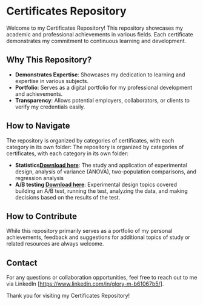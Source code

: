 # Certificates Repository

Welcome to my Certificates Repository! This repository showcases my academic and professional achievements in various fields. Each certificate demonstrates my commitment to continuous learning and development.

## Why This Repository?

- **Demonstrates Expertise**: Showcases my dedication to learning and expertise in various subjects.
- **Portfolio**: Serves as a digital portfolio for my professional development and achievements.
- **Transparency**: Allows potential employers, collaborators, or clients to verify my credentials easily.

## How to Navigate

The repository is organized by categories of certificates, with each category in its own folder:
The repository is organized by categories of certificates, with each category in its own folder:

- **Statistics[Download here](https://github.com/GloryMurega/Certificates/tree/Statistics)**: The study and application of experimental design, analysis of variance (ANOVA), two-population comparisons, and regression analysis
- **A/B testing [Download here](https://github.com/GloryMurega/Certificates/tree/A/B-testing)**: Experimental design topics covered building an A/B test, running the test, analyzing the data, and making decisions based on the results of the test.

## How to Contribute

While this repository primarily serves as a portfolio of my personal achievements, feedback and suggestions for additional topics of study or related resources are always welcome.

## Contact

For any questions or collaboration opportunities, feel free to reach out to me via LinkedIn [https://www.linkedin.com/in/glory-m-b61067b5/].

Thank you for visiting my Certificates Repository!

